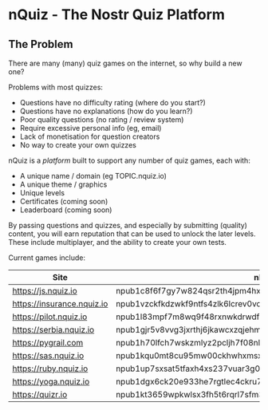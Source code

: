 # nQuiz - The Nostr Quiz Platform

## The Problem

There are many (many) quiz games on the internet, so why build a new one?  

Problems with most quizzes:

* Questions have no difficulty rating (where do you start?)
* Questions have no explanations (how do you learn?)
* Poor quality questions (no rating / review system)
* Require excessive personal info (eg, email)
* Lack of monetisation for question creators
* No way to create your own quizzes


nQuiz is a _platform_ built to support any number of quiz games, each with:

* A unique name / domain (eg TOPIC.nquiz.io)
* A unique theme / graphics
* Unique levels
* Certificates (coming soon)
* Leaderboard (coming soon)


By passing questions and quizzes, and especially by submitting (quality) content, you will earn reputation that can be used to unlock the later levels.  These include multiplayer, and the ability to create your own tests.

Current games include:

|Site|nPub|
|---|---|
|https://js.nquiz.io |npub1c8f6f7gy7w824qsr2th4jpm4hx3g8s9lc6ryhq7euzlh28m8xg6stz70p8|
|https://insurance.nquiz.io|npub1vzckfkdzwkf9ntfs4zlk6lcrev0vc8g6gxas49nq4t8dxpcklrssw54clf|
|https://pilot.nquiz.io|npub1l83mpf7m8wq9f48rxnwkdrwdf3nwv3g2scw3u7y7uydqprcrcssqfrs3kg|
|https://serbia.nquiz.io|npub1gjr5v8vvg3jxrthj6jkawcxzqjehmahr30ukf20jtuzjaq5jczxsp2qgk9|
|https://pygrail.com|npub1h70lfch7wskzmlyz2pcljh7f08nlnxtjh727vc5fvxy7e7xsqxnqfjh75p|
|https://sas.nquiz.io|npub1kqu0mt8cu95mw00ckhwhxmsxkp055jxh9l8s8utjmrzndef6pgaq39vj27|
|https://ruby.nquiz.io|npub1up7sxsat5tfaxh4xs237vuar3g0yvhahzjtlsshdwy39xf9k3gmqe24p25|
|https://yoga.nquiz.io|npub1dgx6ck20e933he7rgtlec4ckru7khmg6gd0a4jc4gjz0w6zur2sq3q9qjs|
|https://quizr.io|npub1kt3659wpkwlsx3fh5t6rqrl7sfm3404x96pa5fqeuypgc9wz5a4q0tgwee|

